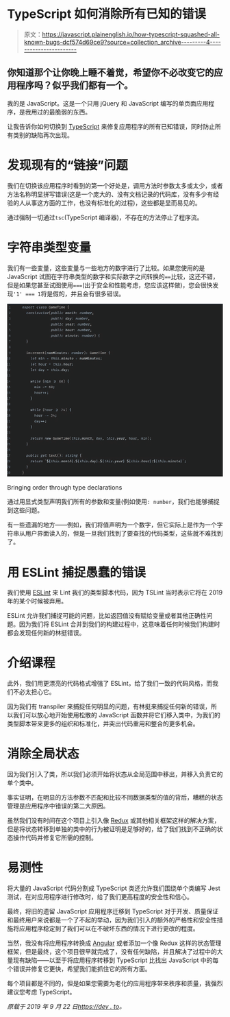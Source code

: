 # TypeScript 如何消除所有已知的错误

> 原文：<https://javascript.plainenglish.io/how-typescript-squashed-all-known-bugs-dcf574d69ce9?source=collection_archive---------4----------------------->

## 你知道那个让你晚上睡不着觉，希望你不必改变它的应用程序吗？似乎我们都有一个。

我的是 JavaScript。这是一个只用 jQuery 和 JavaScript 编写的单页面应用程序，是我用过的最脆弱的东西。

让我告诉你如何切换到 [TypeScript](https://www.typescriptlang.org/) 来修复应用程序的所有已知错误，同时防止所有类别的缺陷再次出现。

# 发现现有的“链接”问题

我们在切换该应用程序时看到的第一个好处是，调用方法时参数太多或太少，或者方法名称明显拼写错误(这是一个庞大的、没有文档记录的代码库，没有多少有经验的人从事这方面的工作，也没有标准化的过程)，这些都是显而易见的。

通过强制一切通过`tsc`(TypeScript 编译器)，不存在的方法停止了程序流。

# 字符串类型变量

我们有一些变量，这些变量与一些地方的数字进行了比较。如果您使用的是 JavaScript 试图在字符串类型的数字和实际数字之间转换的`==`比较，这还不错，但是如果您甚至试图使用`===`(出于安全和性能考虑，您应该这样做)，您会很快发现`'1' === 1`将是假的，并且会有很多错误。

![](img/ce534c381c0fd16f75fa40817e2ca353.png)

Bringing order through type declarations

通过用显式类型声明我们所有的参数和变量(例如使用`: number`，我们也能够捕捉到这些问题。

有一些遗漏的地方——例如，我们将值声明为一个数字，但它实际上是作为一个字符串从用户界面读入的，但是一旦我们找到了要查找的代码类型，这些就不难找到了。

# 用 ESLint 捕捉愚蠢的错误

我们使用 [ESLint](https://eslint.org/) 来 Lint 我们的类型脚本代码，因为 TSLint 当时表示它将在 2019 年的某个时候被弃用。

ESLint 允许我们捕捉可能的问题，比如返回值没有赋给变量或者其他正确性问题。因为我们将 ESLint 合并到我们的构建过程中，这意味着任何时候我们构建时都会发现任何新的林挺错误。

# 介绍课程

此外，我们用更漂亮的代码格式增强了 ESLint，给了我们一致的代码风格，而我们不必太担心它。

因为我们有 transpiler 来捕捉任何明显的问题，有林挺来捕捉任何新的错误，所以我们可以放心地开始使用松散的 JavaScript 函数并将它们移入类中，为我们的类型脚本带来更多的组织和标准化，并突出代码重用和整合的更多机会。

# 消除全局状态

因为我们引入了类，所以我们必须开始将状态从全局范围中移出，并移入负责它的单个类中。

事实证明，在明显的方法参数不匹配和比较不同数据类型的值的背后，糟糕的状态管理是应用程序中错误的第二大原因。

虽然我们没有时间在这个项目上引入像 [Redux](https://redux.js.org/) 或其他相关框架这样的解决方案，但是将状态转移到单独的类中的行为被证明是足够好的，给了我们找到不正确的状态操作代码并修复它所需的控制。

# 易测性

将大量的 JavaScript 代码分割成 TypeScript 类还允许我们围绕单个类编写 Jest 测试，在对应用程序进行修改时，给了我们更高程度的安全性和信心。

最终，将旧的遗留 JavaScript 应用程序迁移到 TypeScript 对于开发、质量保证和最终用户来说都是一个了不起的举动，因为我们引入的额外的严格性和安全性措施将应用程序稳定到了我们可以在不破坏东西的情况下进行更改的程度。

当然，我没有将应用程序转换成 [Angular](https://angular.io/) 或者添加一个像 Redux 这样的状态管理框架，但是最终，这个项目很早就完成了，没有任何缺陷，并且解决了过程中的大量现有缺陷——以至于将应用程序转移到 TypeScript 比找出 JavaScript 中的每个错误并修复它更快，希望我们能抓住它的所有方面。

每个项目都是不同的，但是如果您需要为老化的应用程序带来秩序和质量，我强烈建议您考虑 TypeScript。

*原载于 2019 年 9 月 22 日*[*https://dev . to*](https://dev.to/integerman/how-typescript-squashed-all-known-bugs-98c)*。*